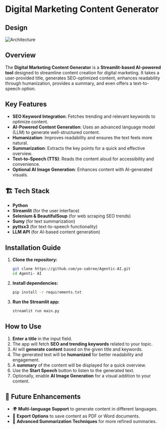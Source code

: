 # Digital Marketing Content Generator

## Design
![Architecture](https://github.com/user-attachments/assets/0d537034-94b1-4909-a769-3eaf3540603e)



## Overview

The **Digital Marketing Content Generator** is a **Streamlit-based AI-powered tool** designed to streamline content creation for digital marketing. It takes a user-provided title, generates SEO-optimized content, enhances readability through humanization, provides a summary, and even offers a text-to-speech option.

## Key Features

- **SEO Keyword Integration**: Fetches trending and relevant keywords to optimize content.
- **AI-Powered Content Generation**: Uses an advanced language model (LLM) to generate well-structured content.
- **Humanization**: Improves readability and ensures the text feels more natural.
- **Summarization**: Extracts the key points for a quick and effective overview.
- **Text-to-Speech (TTS)**: Reads the content aloud for accessibility and convenience.
- **Optional AI Image Generation**: Enhances content with AI-generated visuals.

## 🏗️ Tech Stack

- **Python**
- **Streamlit** (for the user interface)
- **Selenium & BeautifulSoup** (for web scraping SEO trends)
- **Sumy** (for text summarization)
- **pyttsx3** (for text-to-speech functionality)
- **LLM API** (for AI-based content generation)

## Installation Guide

1. **Clone the repository:**
   ```bash
   git clone https://github.com/yo-sabree/Agentic-AI.git
   cd Agenti- AI
   ```
2. **Install dependencies:**
   ```bash
   pip install -r requirements.txt
   ```
3. **Run the Streamlit app:**
   ```bash
   streamlit run main.py
   ```

## How to Use

1. **Enter a title** in the input field.
2. The app will fetch **SEO and trending keywords** related to your topic.
3. AI will **generate content** based on the given title and keywords.
4. The generated text will be **humanized** for better readability and engagement.
5. A **summary** of the content will be displayed for a quick overview.
6. Use the **Start Speech** button to listen to the generated text.
7. Optionally, enable **AI Image Generation** for a visual addition to your content.

## 🔮 Future Enhancements

- 🌍 **Multi-language Support** to generate content in different languages.
- 📂 **Export Options** to save content as PDF or Word documents.
- 🔎 **Advanced Summarization Techniques** for more refined summaries.



